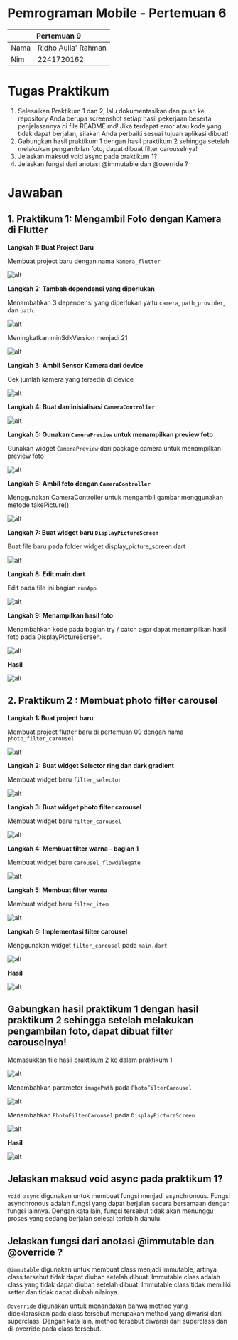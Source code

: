 # Pemrograman Mobile - Pertemuan 6

<table>
    <thead>
        <th style="text-align: center;" colspan="2">Pertemuan 9</th>
    </thead>
    <tbody>
        <tr>
            <td>Nama</td>
            <td>Ridho Aulia' Rahman</td>
        </tr>
        <tr>
            <td>Nim</td>
            <td>2241720162</td>
        </tr>
    </tbody>
</table>

# Tugas Praktikum
1. Selesaikan Praktikum 1 dan 2, lalu dokumentasikan dan push ke repository Anda berupa screenshot setiap hasil pekerjaan beserta penjelasannya di file README.md! Jika terdapat error atau kode yang tidak dapat berjalan, silakan Anda perbaiki sesuai tujuan aplikasi dibuat!
2. Gabungkan hasil praktikum 1 dengan hasil praktikum 2 sehingga setelah melakukan pengambilan foto, dapat dibuat filter carouselnya!
3. Jelaskan maksud void async pada praktikum 1?
4. Jelaskan fungsi dari anotasi @immutable dan @override ?

# Jawaban

## 1. Praktikum 1: Mengambil Foto dengan Kamera di Flutter

**Langkah 1: Buat Project Baru**

Membuat project baru dengan nama `kamera_flutter`

![alt](../../docs/pertemuan_09/1.png)

**Langkah 2: Tambah dependensi yang diperlukan**

Menambahkan 3 dependensi yang diperlukan yaitu `camera`, `path_provider`, dan `path`.

![alt](../../docs/pertemuan_09/2.png)

Meningkatkan minSdkVersion menjadi 21

![alt](../../docs/pertemuan_09/3.png)

**Langkah 3: Ambil Sensor Kamera dari device**

Cek jumlah kamera yang tersedia di device

![alt](../../docs/pertemuan_09/4.png)

**Langkah 4: Buat dan inisialisasi `CameraController`**

![alt](../../docs/pertemuan_09/5.png)

**Langkah 5: Gunakan `CameraPreview` untuk menampilkan preview foto**

Gunakan widget `CameraPreview` dari package camera untuk menampilkan preview foto

![alt](../../docs/pertemuan_09/6.png)

**Langkah 6: Ambil foto dengan `CameraController`**

Menggunakan CameraController untuk mengambil gambar menggunakan metode takePicture()

![alt](../../docs/pertemuan_09/7.png)

**Langkah 7: Buat widget baru `DisplayPictureScreen`**

Buat file baru pada folder widget display_picture_screen.dart

![alt](../../docs/pertemuan_09/8.png)

**Langkah 8: Edit main.dart**

Edit pada file ini bagian `runApp`

![alt](../../docs/pertemuan_09/9.png)

**Langkah 9: Menampilkan hasil foto**

Menambahkan kode pada bagian try / catch agar dapat menampilkan hasil foto pada DisplayPictureScreen.

![alt](../../docs/pertemuan_09/10.png)

**Hasil**

![alt](../../docs/pertemuan_09/11.gif)

## 2. Praktikum 2 : Membuat photo filter carousel

**Langkah 1: Buat project baru**

Membuat project flutter baru di pertemuan 09 dengan nama `photo_filter_carousel`

![alt](../../docs/pertemuan_09/12.png)

**Langkah 2: Buat widget Selector ring dan dark gradient**

Membuat widget baru `filter_selector`

![alt](../../docs/pertemuan_09/13.png)

**Langkah 3: Buat widget photo filter carousel**

Membuat widget baru `filter_carousel`

![alt](../../docs/pertemuan_09/14.png)

**Langkah 4: Membuat filter warna - bagian 1**

Membuat widget baru `carousel_flowdelegate`

![alt](../../docs/pertemuan_09/15.png)

**Langkah 5: Membuat filter warna**

Membuat widget baru `filter_item`

![alt](../../docs/pertemuan_09/16.png)

**Langkah 6: Implementasi filter carousel**

Menggunakan widget `filter_carousel` pada `main.dart`

![alt](../../docs/pertemuan_09/17.png)

**Hasil**

![alt](../../docs/pertemuan_09/18.gif)

## Gabungkan hasil praktikum 1 dengan hasil praktikum 2 sehingga setelah melakukan pengambilan foto, dapat dibuat filter carouselnya!

Memasukkan file hasil praktikum 2 ke dalam praktikum 1

![alt](../../docs/pertemuan_09/19.png)

Menambahkan parameter `imagePath` pada `PhotoFilterCarousel`

![alt](../../docs/pertemuan_09/20.png)

Menambahkan `PhotoFilterCarousel` pada `DisplayPictureScreen`

![alt](../../docs/pertemuan_09/21.png)

**Hasil**

![alt](../../docs/pertemuan_09/22.gif)

## Jelaskan maksud void async pada praktikum 1?

`void async` digunakan untuk membuat fungsi menjadi asynchronous. Fungsi asynchronous adalah fungsi yang dapat berjalan secara bersamaan dengan fungsi lainnya. Dengan kata lain, fungsi tersebut tidak akan menunggu proses yang sedang berjalan selesai terlebih dahulu.

## Jelaskan fungsi dari anotasi @immutable dan @override ?

`@immutable` digunakan untuk membuat class menjadi immutable, artinya class tersebut tidak dapat diubah setelah dibuat. Immutable class adalah class yang tidak dapat diubah setelah dibuat. Immutable class tidak memiliki setter dan tidak dapat diubah nilainya.

`@override` digunakan untuk menandakan bahwa method yang dideklarasikan pada class tersebut merupakan method yang diwarisi dari superclass. Dengan kata lain, method tersebut diwarisi dari superclass dan di-override pada class tersebut.